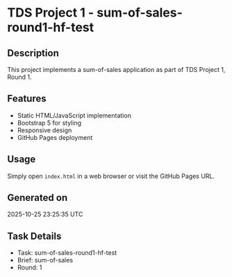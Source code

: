 # TDS Project 1 - sum-of-sales-round1-hf-test

## Description
This project implements a sum-of-sales application as part of TDS Project 1, Round 1.

## Features
- Static HTML/JavaScript implementation
- Bootstrap 5 for styling
- Responsive design
- GitHub Pages deployment

## Usage
Simply open `index.html` in a web browser or visit the GitHub Pages URL.

## Generated on
2025-10-25 23:25:35 UTC

## Task Details
- Task: sum-of-sales-round1-hf-test
- Brief: sum-of-sales
- Round: 1
